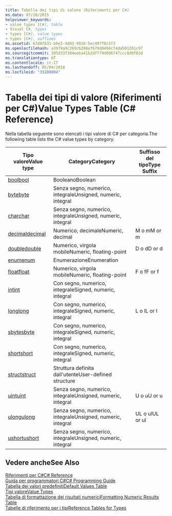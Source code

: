 ```yaml
---
title: Tabella dei tipi di valore (Riferimenti per C#)
ms.date: 07/20/2015
helpviewer_keywords:
- value types [C#], table
- Visual C#, types
- types [C#], value types
- types [C#], suffixes
ms.assetid: 67d8f631-b6e3-4d83-9910-5ec497f8c5f3
ms.openlocfilehash: a3979a9c269c6268ef679d0494cf4da501201c97
ms.sourcegitcommit: 3d5d33f384eeba41b2dff79d096f47ccc8d8f03d
ms.translationtype: HT
ms.contentlocale: it-IT
ms.lasthandoff: 05/04/2018
ms.locfileid: "33280894"
---
```

# <a name="value-types-table-c-reference"></a><span data-ttu-id="f30e4-102">Tabella dei tipi di valore (Riferimenti per C#)</span><span class="sxs-lookup"><span data-stu-id="f30e4-102">Value Types Table (C# Reference)</span></span>
<span data-ttu-id="f30e4-103">Nella tabella seguente sono elencati i tipi valore di C# per categoria.</span><span class="sxs-lookup"><span data-stu-id="f30e4-103">The following table lists the C# value types by category.</span></span>  
  
|<span data-ttu-id="f30e4-104">Tipo valore</span><span class="sxs-lookup"><span data-stu-id="f30e4-104">Value type</span></span>|<span data-ttu-id="f30e4-105">Category</span><span class="sxs-lookup"><span data-stu-id="f30e4-105">Category</span></span>|<span data-ttu-id="f30e4-106">Suffisso del tipo</span><span class="sxs-lookup"><span data-stu-id="f30e4-106">Type Suffix</span></span>|  
|----------------|--------------|-----------------|  
|[<span data-ttu-id="f30e4-107">bool</span><span class="sxs-lookup"><span data-stu-id="f30e4-107">bool</span></span>](../../../csharp/language-reference/keywords/bool.md)|<span data-ttu-id="f30e4-108">Booleano</span><span class="sxs-lookup"><span data-stu-id="f30e4-108">Boolean</span></span>||  
|[<span data-ttu-id="f30e4-109">byte</span><span class="sxs-lookup"><span data-stu-id="f30e4-109">byte</span></span>](../../../csharp/language-reference/keywords/byte.md)|<span data-ttu-id="f30e4-110">Senza segno, numerico, integrale</span><span class="sxs-lookup"><span data-stu-id="f30e4-110">Unsigned, numeric, integral</span></span>||  
|[<span data-ttu-id="f30e4-111">char</span><span class="sxs-lookup"><span data-stu-id="f30e4-111">char</span></span>](../../../csharp/language-reference/keywords/char.md)|<span data-ttu-id="f30e4-112">Senza segno, numerico, integrale</span><span class="sxs-lookup"><span data-stu-id="f30e4-112">Unsigned, numeric, integral</span></span>||  
|[<span data-ttu-id="f30e4-113">decimal</span><span class="sxs-lookup"><span data-stu-id="f30e4-113">decimal</span></span>](../../../csharp/language-reference/keywords/decimal.md)|<span data-ttu-id="f30e4-114">Numerico, decimale</span><span class="sxs-lookup"><span data-stu-id="f30e4-114">Numeric, decimal</span></span>|<span data-ttu-id="f30e4-115">M o m</span><span class="sxs-lookup"><span data-stu-id="f30e4-115">M or m</span></span>|  
|[<span data-ttu-id="f30e4-116">double</span><span class="sxs-lookup"><span data-stu-id="f30e4-116">double</span></span>](../../../csharp/language-reference/keywords/double.md)|<span data-ttu-id="f30e4-117">Numerico, virgola mobile</span><span class="sxs-lookup"><span data-stu-id="f30e4-117">Numeric, floating-point</span></span>|<span data-ttu-id="f30e4-118">D o d</span><span class="sxs-lookup"><span data-stu-id="f30e4-118">D or d</span></span>|  
|[<span data-ttu-id="f30e4-119">enum</span><span class="sxs-lookup"><span data-stu-id="f30e4-119">enum</span></span>](../../../csharp/language-reference/keywords/enum.md)|<span data-ttu-id="f30e4-120">Enumerazione</span><span class="sxs-lookup"><span data-stu-id="f30e4-120">Enumeration</span></span>||  
|[<span data-ttu-id="f30e4-121">float</span><span class="sxs-lookup"><span data-stu-id="f30e4-121">float</span></span>](../../../csharp/language-reference/keywords/float.md)|<span data-ttu-id="f30e4-122">Numerico, virgola mobile</span><span class="sxs-lookup"><span data-stu-id="f30e4-122">Numeric, floating-point</span></span>|<span data-ttu-id="f30e4-123">F o f</span><span class="sxs-lookup"><span data-stu-id="f30e4-123">F or f</span></span>|  
|[<span data-ttu-id="f30e4-124">int</span><span class="sxs-lookup"><span data-stu-id="f30e4-124">int</span></span>](../../../csharp/language-reference/keywords/int.md)|<span data-ttu-id="f30e4-125">Con segno, numerico, integrale</span><span class="sxs-lookup"><span data-stu-id="f30e4-125">Signed, numeric, integral</span></span>||  
|[<span data-ttu-id="f30e4-126">long</span><span class="sxs-lookup"><span data-stu-id="f30e4-126">long</span></span>](../../../csharp/language-reference/keywords/long.md)|<span data-ttu-id="f30e4-127">Con segno, numerico, integrale</span><span class="sxs-lookup"><span data-stu-id="f30e4-127">Signed, numeric, integral</span></span>|<span data-ttu-id="f30e4-128">L o l</span><span class="sxs-lookup"><span data-stu-id="f30e4-128">L or l</span></span>|  
|[<span data-ttu-id="f30e4-129">sbyte</span><span class="sxs-lookup"><span data-stu-id="f30e4-129">sbyte</span></span>](../../../csharp/language-reference/keywords/sbyte.md)|<span data-ttu-id="f30e4-130">Con segno, numerico, integrale</span><span class="sxs-lookup"><span data-stu-id="f30e4-130">Signed, numeric, integral</span></span>||  
|[<span data-ttu-id="f30e4-131">short</span><span class="sxs-lookup"><span data-stu-id="f30e4-131">short</span></span>](../../../csharp/language-reference/keywords/short.md)|<span data-ttu-id="f30e4-132">Con segno, numerico, integrale</span><span class="sxs-lookup"><span data-stu-id="f30e4-132">Signed, numeric, integral</span></span>||  
|[<span data-ttu-id="f30e4-133">struct</span><span class="sxs-lookup"><span data-stu-id="f30e4-133">struct</span></span>](../../../csharp/language-reference/keywords/struct.md)|<span data-ttu-id="f30e4-134">Struttura definita dall'utente</span><span class="sxs-lookup"><span data-stu-id="f30e4-134">User-defined structure</span></span>||  
|[<span data-ttu-id="f30e4-135">uint</span><span class="sxs-lookup"><span data-stu-id="f30e4-135">uint</span></span>](../../../csharp/language-reference/keywords/uint.md)|<span data-ttu-id="f30e4-136">Senza segno, numerico, integrale</span><span class="sxs-lookup"><span data-stu-id="f30e4-136">Unsigned, numeric, integral</span></span>|<span data-ttu-id="f30e4-137">U o u</span><span class="sxs-lookup"><span data-stu-id="f30e4-137">U or u</span></span>|  
|[<span data-ttu-id="f30e4-138">ulong</span><span class="sxs-lookup"><span data-stu-id="f30e4-138">ulong</span></span>](../../../csharp/language-reference/keywords/ulong.md)|<span data-ttu-id="f30e4-139">Senza segno, numerico, integrale</span><span class="sxs-lookup"><span data-stu-id="f30e4-139">Unsigned, numeric, integral</span></span>|<span data-ttu-id="f30e4-140">UL o ul</span><span class="sxs-lookup"><span data-stu-id="f30e4-140">UL or ul</span></span>|  
|[<span data-ttu-id="f30e4-141">ushort</span><span class="sxs-lookup"><span data-stu-id="f30e4-141">ushort</span></span>](../../../csharp/language-reference/keywords/ushort.md)|<span data-ttu-id="f30e4-142">Senza segno, numerico, integrale</span><span class="sxs-lookup"><span data-stu-id="f30e4-142">Unsigned, numeric, integral</span></span>||  
  
## <a name="see-also"></a><span data-ttu-id="f30e4-143">Vedere anche</span><span class="sxs-lookup"><span data-stu-id="f30e4-143">See Also</span></span>  
 [<span data-ttu-id="f30e4-144">Riferimenti per C#</span><span class="sxs-lookup"><span data-stu-id="f30e4-144">C# Reference</span></span>](../../../csharp/language-reference/index.md)  
 [<span data-ttu-id="f30e4-145">Guida per programmatori C#</span><span class="sxs-lookup"><span data-stu-id="f30e4-145">C# Programming Guide</span></span>](../../../csharp/programming-guide/index.md)  
 [<span data-ttu-id="f30e4-146">Tabella dei valori predefiniti</span><span class="sxs-lookup"><span data-stu-id="f30e4-146">Default Values Table</span></span>](../../../csharp/language-reference/keywords/default-values-table.md)  
 [<span data-ttu-id="f30e4-147">Tipi valore</span><span class="sxs-lookup"><span data-stu-id="f30e4-147">Value Types</span></span>](../../../csharp/language-reference/keywords/value-types.md)  
 [<span data-ttu-id="f30e4-148">Tabella di formattazione dei risultati numerici</span><span class="sxs-lookup"><span data-stu-id="f30e4-148">Formatting Numeric Results Table</span></span>](../../../csharp/language-reference/keywords/formatting-numeric-results-table.md)  
 [<span data-ttu-id="f30e4-149">Tabelle di riferimento per i tipi</span><span class="sxs-lookup"><span data-stu-id="f30e4-149">Reference Tables for Types</span></span>](../../../csharp/language-reference/keywords/reference-tables-for-types.md)
